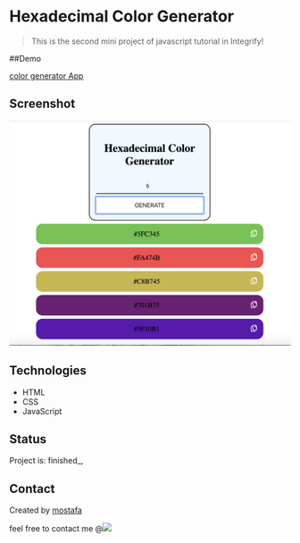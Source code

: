 # Hexadecimal Color Generator

> This is the second mini project of javascript tutorial in Integrify!

##Demo

[color generator App](https://mostafain.github.io/colorGenerator_miniProject/colorGeneratorIndex.html)

## Screenshot

![Example screenshot](colorGenerator_screenshot.png)

## Technologies

- HTML
- CSS
- JavaScript

## Status

Project is: finished_,


## Contact

Created by [mostafa](https://github.mostafaIn.com) 

feel free to contact me @![](mostafa.hazareh@integrify.io)
